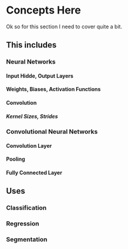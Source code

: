# Concepts Here
Ok so for this section I need to cover quite a bit. 

## This includes
### Neural Networks

#### Input Hidde, Output Layers
#### Weights, Biases, Activation Functions

#### Convolution
##### Kernel Sizes, Strides

### Convolutional Neural Networks
#### Convolution Layer
#### Pooling
#### Fully Connected Layer


## Uses

### Classification
### Regression
### Segmentation

